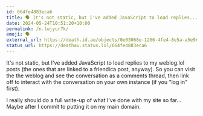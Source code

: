 ```yaml
---
id: 664fe4883eca6
title: 🗣️ It's not static, but I've added JavaScript to load replies...
date: 2024-05-24T10:51:20+10:00
permalink: /n.lwjyur7k/
emoji: 🗣️
external_url: https://death.id.au/objects/0e03068e-1266-4fe4-8e5a-a5e969399498
status_url: https://deathau.status.lol/664fe4883eca6
---
```


It's not static, but I've added JavaScript to load replies to my weblog.lol posts (the ones that are linked to a friendica post, anyway). So you can visit the the weblog and see the conversation as a comments thread, then link off to interact with the conversation on your own instance (if you "log in" first).

I really should do a full write-up of what I've done with my site so far... Maybe after I commit to putting it on my main domain.
